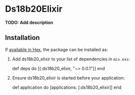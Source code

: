 # Ds18b20Elixir

**TODO: Add description**

## Installation

If [available in Hex](https://hex.pm/docs/publish), the package can be installed as:

  1. Add ds18b20_elixir to your list of dependencies in `mix.exs`:

        def deps do
          [{:ds18b20_elixir, "~> 0.0.1"}]
        end

  2. Ensure ds18b20_elixir is started before your application:

        def application do
          [applications: [:ds18b20_elixir]]
        end

